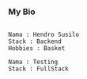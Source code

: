 ### My Bio

```

Nama : Hendro Susilo
Stack : Backend
Hobbies : Basket

Nama : Testing 
Stack : FullStack

```
